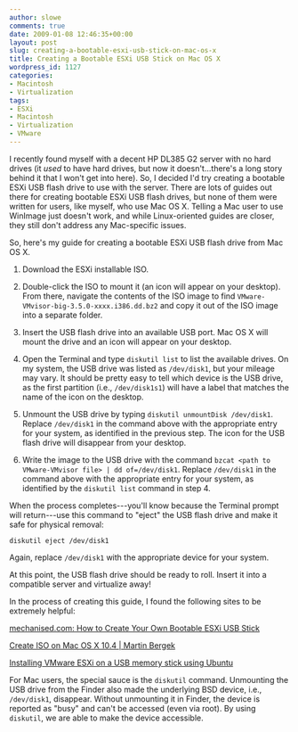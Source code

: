 ```yaml
---
author: slowe
comments: true
date: 2009-01-08 12:46:35+00:00
layout: post
slug: creating-a-bootable-esxi-usb-stick-on-mac-os-x
title: Creating a Bootable ESXi USB Stick on Mac OS X
wordpress_id: 1127
categories:
- Macintosh
- Virtualization
tags:
- ESXi
- Macintosh
- Virtualization
- VMware
---
```


I recently found myself with a decent HP DL385 G2 server with no hard drives (it _used_ to have hard drives, but now it doesn't...there's a long story behind it that I won't get into here). So, I decided I'd try creating a bootable ESXi USB flash drive to use with the server. There are lots of guides out there for creating bootable ESXi USB flash drives, but none of them were written for users, like myself, who use Mac OS X. Telling a Mac user to use WinImage just doesn't work, and while Linux-oriented guides are closer, they still don't address any Mac-specific issues.

So, here's my guide for creating a bootable ESXi USB flash drive from Mac OS X.

1. Download the ESXi installable ISO.

2. Double-click the ISO to mount it (an icon will appear on your desktop). From there, navigate the contents of the ISO image to find `VMware-VMvisor-big-3.5.0-xxxx.i386.dd.bz2` and copy it out of the ISO image into a separate folder.

3. Insert the USB flash drive into an available USB port. Mac OS X will mount the drive and an icon will appear on your desktop.

4. Open the Terminal and type `diskutil list` to list the available drives. On my system, the USB drive was listed as `/dev/disk1`, but your mileage may vary. It should be pretty easy to tell which device is the USB drive, as the first partition (i.e., `/dev/disk1s1`) will have a label that matches the name of the icon on the desktop.

5. Unmount the USB drive by typing `diskutil unmountDisk /dev/disk1`. Replace `/dev/disk1` in the command above with the appropriate entry for your system, as identified in the previous step. The icon for the USB flash drive will disappear from your desktop.

6. Write the image to the USB drive with the command `bzcat <path to VMware-VMvisor file> | dd of=/dev/disk1`. Replace `/dev/disk1` in the command above with the appropriate entry for your system, as identified by the `diskutil list` command in step 4.

When the process completes---you'll know because the Terminal prompt will return---use this command to "eject" the USB flash drive and make it safe for physical removal:

	diskutil eject /dev/disk1

Again, replace `/dev/disk1` with the appropriate device for your system.

At this point, the USB flash drive should be ready to roll. Insert it into a compatible server and virtualize away!

In the process of creating this guide, I found the following sites to be extremely helpful:

[mechanised.com: How to Create Your Own Bootable ESXi USB Stick](http://blog.mechanised.com/2008/07/how-to-create-your-own-bootable-esxi.html)  

[Create ISO on Mac OS X 10.4 | Martin Bergek](http://www.bergek.com/2008/10/28/create-iso-on-mac-os-x-104/)  

[Installing VMware ESXi on a USB memory stick using Ubuntu](http://kuparinen.org/martti/comp/vmware/esxionusb.html)

For Mac users, the special sauce is the `diskutil` command. Unmounting the USB drive from the Finder also made the underlying BSD device, i.e., `/dev/disk1`, disappear. Without unmounting it in Finder, the device is reported as "busy" and can't be accessed (even via root). By using `diskutil`, we are able to make the device accessible.
